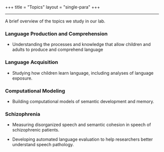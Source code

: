 +++
title = "Topics"
layout = "single-para"
+++

---

A brief overview of the topics we study in our lab.

### Language Production and Comprehension

- Understanding the processes and knowledge that allow children and adults to produce and comprehend language

### Language Acquisition

- Studying how children learn language, including analyses of language exposure.

### Computational Modeling

- Building computational models of semantic development and memory.

### Schizophrenia

- Measuring disorganized speech and semantic cohesion in speech of schizophrenic patients.

- Developing automated language evaluation to help researchers better understand speech pathology. 

